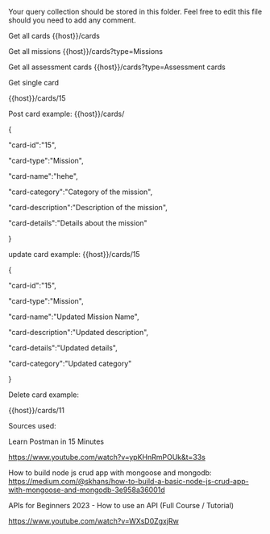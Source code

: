 Your query collection should be stored in this folder. Feel free to edit this file should you need to add any comment.

Get all cards
{{host}}/cards

Get all missions
{{host}}/cards?type=Missions

Get all assessment cards
{{host}}/cards?type=Assessment cards

Get single card

{{host}}/cards/15



Post card example:
{{host}}/cards/

{

  "card-id":"15",

  "card-type":"Mission",

  "card-name":"hehe",

  "card-category":"Category of the mission",

  "card-description":"Description of the mission",

  "card-details":"Details about the mission"

}


update card example:
{{host}}/cards/15

{

  "card-id":"15",

  "card-type":"Mission",

  "card-name":"Updated Mission Name",

  "card-description":"Updated description",

  "card-details":"Updated details",

  "card-category":"Updated category"

}

Delete card example:

{{host}}/cards/11

Sources used:

Learn Postman in 15 Minutes

https://www.youtube.com/watch?v=ypKHnRmPOUk&t=33s



How to build node js crud app with mongoose and mongodb:
https://medium.com/@skhans/how-to-build-a-basic-node-js-crud-app-with-mongoose-and-mongodb-3e958a36001d


APIs for Beginners 2023 - How to use an API (Full Course / Tutorial)

https://www.youtube.com/watch?v=WXsD0ZgxjRw
